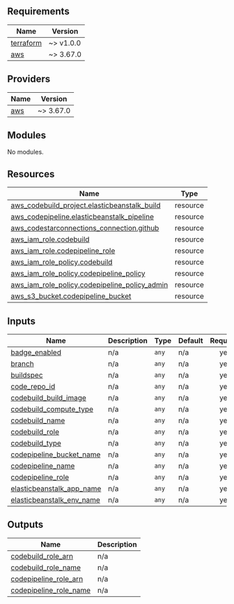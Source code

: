 ## Requirements

| Name | Version |
|------|---------|
| <a name="requirement_terraform"></a> [terraform](#requirement\_terraform) | ~> v1.0.0 |
| <a name="requirement_aws"></a> [aws](#requirement\_aws) | ~> 3.67.0 |

## Providers

| Name | Version |
|------|---------|
| <a name="provider_aws"></a> [aws](#provider\_aws) | ~> 3.67.0 |

## Modules

No modules.

## Resources

| Name | Type |
|------|------|
| [aws_codebuild_project.elasticbeanstalk_build](https://registry.terraform.io/providers/hashicorp/aws/latest/docs/resources/codebuild_project) | resource |
| [aws_codepipeline.elasticbeanstalk_pipeline](https://registry.terraform.io/providers/hashicorp/aws/latest/docs/resources/codepipeline) | resource |
| [aws_codestarconnections_connection.github](https://registry.terraform.io/providers/hashicorp/aws/latest/docs/resources/codestarconnections_connection) | resource |
| [aws_iam_role.codebuild](https://registry.terraform.io/providers/hashicorp/aws/latest/docs/resources/iam_role) | resource |
| [aws_iam_role.codepipeline_role](https://registry.terraform.io/providers/hashicorp/aws/latest/docs/resources/iam_role) | resource |
| [aws_iam_role_policy.codebuild](https://registry.terraform.io/providers/hashicorp/aws/latest/docs/resources/iam_role_policy) | resource |
| [aws_iam_role_policy.codepipeline_policy](https://registry.terraform.io/providers/hashicorp/aws/latest/docs/resources/iam_role_policy) | resource |
| [aws_iam_role_policy.codepipeline_policy_admin](https://registry.terraform.io/providers/hashicorp/aws/latest/docs/resources/iam_role_policy) | resource |
| [aws_s3_bucket.codepipeline_bucket](https://registry.terraform.io/providers/hashicorp/aws/latest/docs/resources/s3_bucket) | resource |

## Inputs

| Name | Description | Type | Default | Required |
|------|-------------|------|---------|:--------:|
| <a name="input_badge_enabled"></a> [badge\_enabled](#input\_badge\_enabled) | n/a | `any` | n/a | yes |
| <a name="input_branch"></a> [branch](#input\_branch) | n/a | `any` | n/a | yes |
| <a name="input_buildspec"></a> [buildspec](#input\_buildspec) | n/a | `any` | n/a | yes |
| <a name="input_code_repo_id"></a> [code\_repo\_id](#input\_code\_repo\_id) | n/a | `any` | n/a | yes |
| <a name="input_codebuild_build_image"></a> [codebuild\_build\_image](#input\_codebuild\_build\_image) | n/a | `any` | n/a | yes |
| <a name="input_codebuild_compute_type"></a> [codebuild\_compute\_type](#input\_codebuild\_compute\_type) | n/a | `any` | n/a | yes |
| <a name="input_codebuild_name"></a> [codebuild\_name](#input\_codebuild\_name) | n/a | `any` | n/a | yes |
| <a name="input_codebuild_role"></a> [codebuild\_role](#input\_codebuild\_role) | n/a | `any` | n/a | yes |
| <a name="input_codebuild_type"></a> [codebuild\_type](#input\_codebuild\_type) | n/a | `any` | n/a | yes |
| <a name="input_codepipeline_bucket_name"></a> [codepipeline\_bucket\_name](#input\_codepipeline\_bucket\_name) | n/a | `any` | n/a | yes |
| <a name="input_codepipeline_name"></a> [codepipeline\_name](#input\_codepipeline\_name) | n/a | `any` | n/a | yes |
| <a name="input_codepipeline_role"></a> [codepipeline\_role](#input\_codepipeline\_role) | n/a | `any` | n/a | yes |
| <a name="input_elasticbeanstalk_app_name"></a> [elasticbeanstalk\_app\_name](#input\_elasticbeanstalk\_app\_name) | n/a | `any` | n/a | yes |
| <a name="input_elasticbeanstalk_env_name"></a> [elasticbeanstalk\_env\_name](#input\_elasticbeanstalk\_env\_name) | n/a | `any` | n/a | yes |

## Outputs

| Name | Description |
|------|-------------|
| <a name="output_codebuild_role_arn"></a> [codebuild\_role\_arn](#output\_codebuild\_role\_arn) | n/a |
| <a name="output_codebuild_role_name"></a> [codebuild\_role\_name](#output\_codebuild\_role\_name) | n/a |
| <a name="output_codepipeline_role_arn"></a> [codepipeline\_role\_arn](#output\_codepipeline\_role\_arn) | n/a |
| <a name="output_codepipeline_role_name"></a> [codepipeline\_role\_name](#output\_codepipeline\_role\_name) | n/a |
